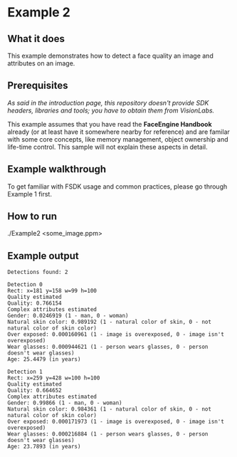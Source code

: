 # Example 2
## What it does
This example demonstrates how to detect a face quality an image and attributes on an image.

## Prerequisites
*As said in the introduction page, this repository doesn't provide SDK headers, libraries and tools; you have to obtain them from VisionLabs.*

This example assumes that you have read the **FaceEngine Handbook** already (or at least have it somewhere nearby for reference) and are familar with some core concepts, like memory management, object ownership and life-time control. This sample will not explain these aspects in detail.

## Example walkthrough
To get familiar with FSDK usage and common practices, please go through Example 1 first.

## How to run
./Example2 <some_image.ppm>

## Example output
```shell
Detections found: 2

Detection 0
Rect: x=181 y=158 w=99 h=100
Quality estimated
Quality: 0.766154
Complex attributes estimated
Gender: 0.0246919 (1 - man, 0 - woman)
Natural skin color: 0.989192 (1 - natural color of skin, 0 - not natural color of skin color)
Over exposed: 0.000160961 (1 - image is overexposed, 0 - image isn't overexposed)
Wear glasses: 0.000944621 (1 - person wears glasses, 0 - person doesn't wear glasses)
Age: 25.4479 (in years)

Detection 1
Rect: x=259 y=428 w=100 h=100
Quality estimated
Quality: 0.664652
Complex attributes estimated
Gender: 0.99866 (1 - man, 0 - woman)
Natural skin color: 0.984361 (1 - natural color of skin, 0 - not natural color of skin color)
Over exposed: 0.000171973 (1 - image is overexposed, 0 - image isn't overexposed)
Wear glasses: 0.000216884 (1 - person wears glasses, 0 - person doesn't wear glasses)
Age: 23.7893 (in years)
```
